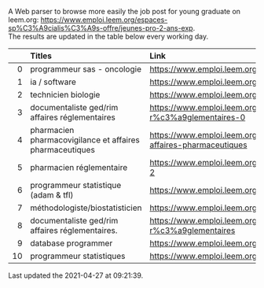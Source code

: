 A Web parser to browse more easily the job post for young graduate on leem.org: https://www.emploi.leem.org/espaces-sp%C3%A9cialis%C3%A9s-offre/jeunes-pro-2-ans-exp.  
The results are updated in the table below every working day.  


|    | Titles                                                   | Link                                                                                         |   Department |   Consulted |
|---:|:---------------------------------------------------------|:---------------------------------------------------------------------------------------------|-------------:|------------:|
|  0 | programmeur sas - oncologie                              | https://www.emploi.leem.org/content/programmeur-sas-oncologie-0                              |           75 |        1203 |
|  1 | ia / software                                            | https://www.emploi.leem.org/content/ia-software                                              |           75 |        1444 |
|  2 | technicien biologie                                      | https://www.emploi.leem.org/content/technicien-biologie-5                                    |           75 |          29 |
|  3 | documentaliste ged/rim affaires réglementaires           | https://www.emploi.leem.org/content/documentaliste-gedrim-affaires-r%c3%a9glementaires-0     |           75 |          44 |
|  4 | pharmacien pharmacovigilance et affaires pharmaceutiques | https://www.emploi.leem.org/content/pharmacien-pharmacovigilance-et-affaires-pharmaceutiques |           92 |         144 |
|  5 | pharmacien réglementaire                                 | https://www.emploi.leem.org/content/pharmacien-r%c3%a9glementaire-2                          |           75 |        1440 |
|  6 | programmeur statistique (adam & tfl)                     | https://www.emploi.leem.org/content/programmeur-statistique-adam-tfl                         |           92 |         254 |
|  7 | méthodologiste/biostatisticien                           | https://www.emploi.leem.org/content/m%c3%a9thodologistebiostatisticien                       |           78 |          85 |
|  8 | documentaliste ged/rim affaires réglementaires.          | https://www.emploi.leem.org/content/documentaliste-gedrim-affaires-r%c3%a9glementaires       |           75 |         111 |
|  9 | database programmer                                      | https://www.emploi.leem.org/content/database-programmer                                      |           92 |        2835 |
| 10 | programmeur statistiques                                 | https://www.emploi.leem.org/content/programmeur-statistiques                                 |           92 |        3256 |
  
Last updated the 2021-04-27 at 09:21:39.
